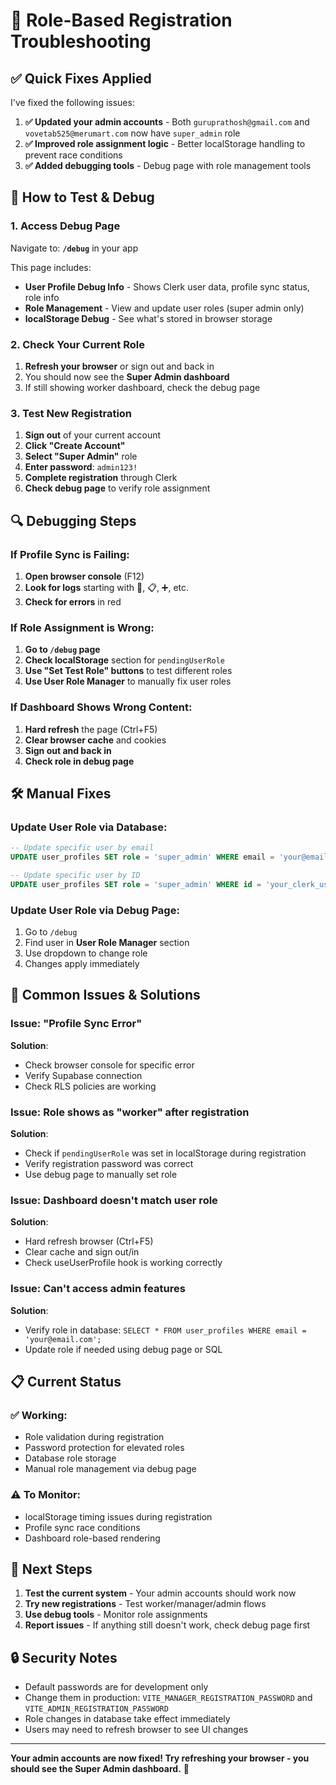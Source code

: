 # 🔧 Role-Based Registration Troubleshooting

## ✅ Quick Fixes Applied

I've fixed the following issues:

1. **✅ Updated your admin accounts** - Both `guruprathosh@gmail.com` and `vovetab525@merumart.com` now have `super_admin` role
2. **✅ Improved role assignment logic** - Better localStorage handling to prevent race conditions  
3. **✅ Added debugging tools** - Debug page with role management tools

## 🧪 How to Test & Debug

### 1. Access Debug Page
Navigate to: **`/debug`** in your app

This page includes:
- **User Profile Debug Info** - Shows Clerk user data, profile sync status, role info
- **Role Management** - View and update user roles (super admin only)
- **localStorage Debug** - See what's stored in browser storage

### 2. Check Your Current Role
1. **Refresh your browser** or sign out and back in
2. You should now see the **Super Admin dashboard**
3. If still showing worker dashboard, check the debug page

### 3. Test New Registration
1. **Sign out** of your current account
2. **Click "Create Account"**
3. **Select "Super Admin"** role
4. **Enter password**: `admin123!`
5. **Complete registration** through Clerk
6. **Check debug page** to verify role assignment

## 🔍 Debugging Steps

### If Profile Sync is Failing:

1. **Open browser console** (F12)
2. **Look for logs** starting with 🔄, 📋, ➕, etc.
3. **Check for errors** in red

### If Role Assignment is Wrong:

1. **Go to `/debug` page**
2. **Check localStorage** section for `pendingUserRole`
3. **Use "Set Test Role" buttons** to test different roles
4. **Use User Role Manager** to manually fix user roles

### If Dashboard Shows Wrong Content:

1. **Hard refresh** the page (Ctrl+F5)
2. **Clear browser cache** and cookies
3. **Sign out and back in**
4. **Check role in debug page**

## 🛠️ Manual Fixes

### Update User Role via Database:
```sql
-- Update specific user by email
UPDATE user_profiles SET role = 'super_admin' WHERE email = 'your@email.com';

-- Update specific user by ID  
UPDATE user_profiles SET role = 'super_admin' WHERE id = 'your_clerk_user_id';
```

### Update User Role via Debug Page:
1. Go to `/debug`
2. Find user in **User Role Manager** section
3. Use dropdown to change role
4. Changes apply immediately

## 🚨 Common Issues & Solutions

### Issue: "Profile Sync Error"
**Solution**: 
- Check browser console for specific error
- Verify Supabase connection
- Check RLS policies are working

### Issue: Role shows as "worker" after registration
**Solution**:
- Check if `pendingUserRole` was set in localStorage during registration
- Verify registration password was correct
- Use debug page to manually set role

### Issue: Dashboard doesn't match user role
**Solution**:
- Hard refresh browser (Ctrl+F5)
- Clear cache and sign out/in
- Check useUserProfile hook is working correctly

### Issue: Can't access admin features
**Solution**:
- Verify role in database: `SELECT * FROM user_profiles WHERE email = 'your@email.com';`
- Update role if needed using debug page or SQL

## 📋 Current Status

### ✅ Working:
- Role validation during registration
- Password protection for elevated roles  
- Database role storage
- Manual role management via debug page

### ⚠️ To Monitor:
- localStorage timing issues during registration
- Profile sync race conditions
- Dashboard role-based rendering

## 🎯 Next Steps

1. **Test the current system** - Your admin accounts should work now
2. **Try new registrations** - Test worker/manager/admin flows
3. **Use debug tools** - Monitor role assignments  
4. **Report issues** - If anything still doesn't work, check debug page first

## 🔒 Security Notes

- Default passwords are for development only
- Change them in production: `VITE_MANAGER_REGISTRATION_PASSWORD` and `VITE_ADMIN_REGISTRATION_PASSWORD`
- Role changes in database take effect immediately
- Users may need to refresh browser to see UI changes

---

**Your admin accounts are now fixed! Try refreshing your browser - you should see the Super Admin dashboard.** 🚀
